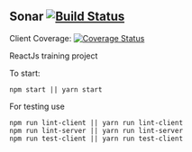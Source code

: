 Sonar [![Build Status](https://travis-ci.org/taras-bohdan/Sonar.svg?branch=master)](https://travis-ci.org/taras-bohdan/Sonar)
----------------
Client Coverage: [![Coverage Status](https://coveralls.io/repos/github/taras-bohdan/Sonar/badge.svg?branch=master)](https://coveralls.io/github/taras-bohdan/Sonar?branch=master)

ReactJs training project

To start:
```npm
npm start || yarn start
```
For testing use
```npm
npm run lint-client || yarn run lint-client
npm run lint-server || yarn run lint-server
npm run test-client || yarn run test-client
```
